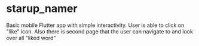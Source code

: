 # starup_namer
Basic mobile Flutter app with simple interactivity.
User is able to click on "like" icon.
Also there is second page that the user can navigate to and look over all "liked word"